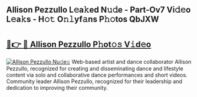 ## Allison Pezzullo L𝚎a𝚔ed N𝚞𝚍e - Part-Ov7 Vi𝚍𝚎o L𝚎a𝚔s - H𝚘𝚝 O𝚗𝚕yf𝚊ns P𝚑𝚘tos QbJXW

# <h2><a href="http://kfesuz.oniu.top/?m=Allison+Pezzullo">🔗👉 🔴 Allison Pezzullo P𝚑ot𝚘𝚜 V𝚒d𝚎o</a></h2>

[![Allison Pezzullo Nu𝚍e𝚜](https://i.imgur.com/0qMVB7G.gif)](http://kfesuz.oniu.top/?m=Allison+Pezzullo)
Web-based artist and dance collaborator Allison Pezzullo, recognized for creating and disseminating dance and lifestyle content via solo and collaborative dance performances and short videos. Community leader Allison Pezzullo, recognized for their leadership and dedication to improving their community.  
